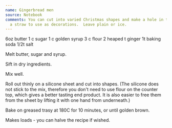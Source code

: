 ```yaml
---
name: Gingerbread men
source: Notebook
comments: You can cut into varied Christmas shapes and make a hole in the top by using
  a straw to use as decorations.  Leave plain or ice.
---
```


6oz butter
1 c sugar
1 c golden syrup
3 c flour
2 heaped t ginger
1t baking soda
1/2t salt

Melt butter, sugar and syrup. 

Sift in dry ingredients.  

Mix well. 

Roll out thinly on a silicone sheet and cut into shapes. (The silicone does not stick to the mix, therefore you don't need to use flour on the counter top, which gives a better tasting end product. It is also easier to free them from the sheet by lifting it with one hand from underneath.)

Bake on greased trasy at 180C for 10 minutes, or until golden brown.

Makes loads - you can halve the recipe if wished.

